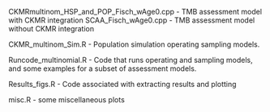 
CKMRmultinom_HSP_and_POP_Fisch_wAge0.cpp - TMB assessment model with CKMR integration
SCAA_Fisch_wAge0.cpp - TMB assessment model without CKMR integration

CKMR_multinom_Sim.R - Population simulation operating sampling models. 

Runcode_multinomial.R - Code that runs operating and sampling models, and some examples for a subset of assessment models. 

Results_figs.R - Code associated with extracting results and plotting

misc.R - some miscellaneous plots

